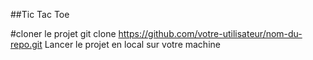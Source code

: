 ##Tic Tac Toe

#cloner le projet
git clone https://github.com/votre-utilisateur/nom-du-repo.git
Lancer le projet en local sur votre machine

